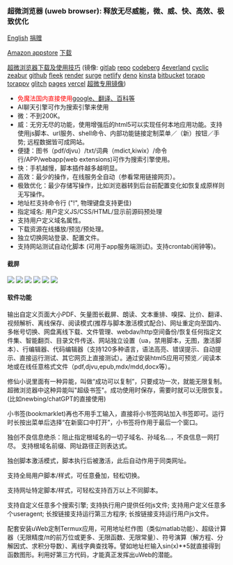 ### 超微浏览器 (uweb browser): 释放无尽威能，微、威、快、高效、极致优化
<a href="README.md" onclick="{let u=location.href; if(u.endsWith('index.html')||u.endsWith('readme/')){location='../../en/readme/index.html';return false;}}">English</a>
<a href="zh/donate.md" onclick="{let u=location.href; if(u.endsWith('index.html')||u.endsWith('readme/')){location='../searchurl/donate.html';return false;}}">捐赠</a>


[Amazon appstore](https://www.amazon.com/TorApp-Info-uweb-browser-for-geeks/dp/B098QPR6N5)
<a href="en/download.md" onclick="{let u=location.href; if(u.endsWith('index.html')||u.endsWith('readme/')){location='../../en/changelog/index.html';return false;}}">下载</a>

[超微浏览器下载及使用技巧](https://repo.or.cz/uweb.git/blob_plain/HEAD:/zh/index.html)
(镜像: [gitlab](https://jamesfengcao.gitlab.io/uweb/zh/) [repo](https://repo.or.cz/uweb.git/blob_plain/HEAD:/zh/index.html) [codeberg](https://jamesfengcao.codeberg.page/zh/) [4everland](https://uweb.4everland.app/zh/) [cyclic](https://muweb.cyclic.app/zh/) [zeabur](https://uweb.zeabur.app/zh/) [github](https://torappinfo.github.io/uweb/zh/) [fleek](https://ik4ev-laaaa-aaaad-qd4sq-cai.ic.fleek.co/zh/) [render](https://uweb.onrender.com/zh/) [surge](https://uweb.surge.sh/zh/) [netlify](https://uwebzh.netlify.app/zh/) [deno](https://posh-crab-23.deno.dev/zh/) [kinsta](https://uwebbrowser-t27o4.kinsta.page/zh/) [bitbucket](https://torappinfo.bitbucket.io/zh/) [torapp](https://torapp.eu.org/zh/) [torappv](https://uweb.torapp.eu.org/zh/) [glitch](https://uweb.glitch.me/zh/) [pages](https://muweb.pages.dev/zh/) [vercel](https://uweb.vercel.app/zh/)
<a href="en/mirrors.md" onclick="{let u=location.href; if(u.endsWith('index.html')||u.endsWith('readme/')){location='../../assets/help_zh.html#mirrors';return false;}}">超微专用镜像</a>)

- <span  style="color:red">免魔法国内直接使用<a href="zh/tips.md" onclick="{let u=location.href; if(u.endsWith('index.html')||u.endsWith('readme/')){location='../tips/index.html';return false;}}">google、翻译、百科等</a></span>
- AI聊天引擎可作为搜索引擎来使用
- 微：不到200K。
- 威：无穷无尽的功能，使用增强后的html5可以实现任何本地应用功能。支持使用js脚本、url服务、shell命令、内部功能链接定制菜单／（新）按钮／手势; 远程数据皆可成网站。
- 便捷：图书（pdf/djvu）/txt/词典（mdict,kiwix）/命令行/APP/webapp(web extensions)可作为搜索引擎使用。
- 快：手机越慢，脚本插件越多越明显。
- 高效：最少的操作，在线服务全自动（参看常用链接网页）。
- 极致优化：最少存储写操作，比如浏览器转到后台前配置变化如恢复成原样则无写操作。
- 地址栏支持命令行 ("!", 物理键盘支持更佳)
- 指定域名: 用户定义JS/CSS/HTML/显示前源码预处理
- 支持用户定义域名属性。
- 下载资源在线播放/预览/预处理。
- 独立切换网站登录、配置文件。
- 支持网站测试自动化脚本 (可用于app服务端测试)。支持crontab(闹钟等)。

#### 截屏
![](https://i.postimg.cc/rsL9G5N1/home1.png)
![](https://i.postimg.cc/9QxJ3Rc2/globalcss.png)
![](https://i.postimg.cc/VksDHBQ4/globaljs.png)
![](https://i.postimg.cc/HLV3TYLy/longclick.png)
![](https://i.postimg.cc/XJ58ysdN/option1.png)
![](https://i.postimg.cc/0NFnQT6H/option2.png)

#### 软件功能
输出自定义页面大小PDF、矢量图长截屏、朗读、文本重排、嗅探、比价、翻译、视频解析、离线保存、阅读模式(推荐与脚本激活模式配合)、网址重定向至国内、多帐号切换、网盘离线下载、文件管理、webdav/http空间备份/恢复任何指定文件集、智能翻页、目录文件传送、网站独立设置（ua，禁用脚本，无图，激活脚本）、行编辑器、代码编辑器（支持120多种语言，语法高亮、错误提示、自动提示、直接运行测试、其它网页上直接测试）。通过安装html5应用可预览／阅读本地或在线任意格式文件（pdf,djvu,epub,mdx/mdd,docx等）。

修仙小说里面有一种异能，叫做“成功可以复制”，只要成功一次，就能无限复制。超微浏览器中这种异能叫"超级书签"。成功使用时保存，需要时就可以无限恢复。(比如newbing/chatGPT的直接使用)

小书签(bookmarklet)再也不用手工输入，直接将小书签网站加入书签即可。运行时长按出菜单后选择“在新窗口中打开”，小书签将作用于最后一个窗口。

独创不良信息绝杀：阻止指定根域名的一切子域名、孙域名...，不良信息一网打尽。 支持根域名前缀、网址路径正则表达式。

独创脚本激活模式，脚本执行后被激活，此后自动作用于同类网址。

支持全局用户脚本/样式，可任意叠加，轻松切换。

支持网址特定脚本/样式，可轻松支持百万以上不同脚本。

支持自定义任意多个搜索引擎; 支持执行用户提供任何js文件; 支持用户定义任意多个useragent; 长按链接支持运行第三方程序; 长按链接支持运行用户js文件。

配套安装uWeb定制Termux应用，可用地址栏作图（类似matlab功能）、超级计算器（无限精度/π的前万位或更多、无限函数、无限常量）、符号演算（解方程、分解因式、求积分导数）、离线字典查找等。譬如地址栏输入sin(x)**5就直接得到函数图形。利用好第三方代码，才能真正发挥出uWeb的潜能。

